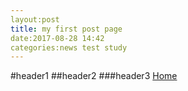 ```yaml
---
layout:post
title: my first post page
date:2017-08-28 14:42
categories:news test study
---
```


#header1
##header2
###header3
[Home](https://zzunstu.github.io/Test)
